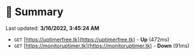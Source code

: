 # 📖 Summary
Last updated: **3/16/2022, 3:45:24 AM**

- `GET` [https://uptimerfree.tk](https://uptimerfree.tk) - **Up** (472ms)
- `GET` [https://monitoruptimer.tk](https://monitoruptimer.tk) - **Down** (91ms)
